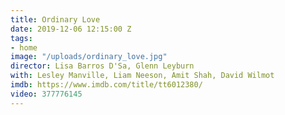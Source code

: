 ```yaml
---
title: Ordinary Love
date: 2019-12-06 12:15:00 Z
tags:
- home
image: "/uploads/ordinary_love.jpg"
director: Lisa Barros D'Sa, Glenn Leyburn
with: Lesley Manville, Liam Neeson, Amit Shah, David Wilmot
imdb: https://www.imdb.com/title/tt6012380/
video: 377776145
---
```


